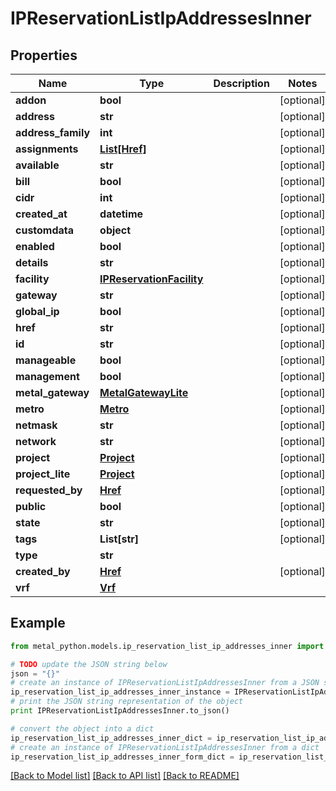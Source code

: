 # IPReservationListIpAddressesInner


## Properties
Name | Type | Description | Notes
------------ | ------------- | ------------- | -------------
**addon** | **bool** |  | [optional] 
**address** | **str** |  | [optional] 
**address_family** | **int** |  | [optional] 
**assignments** | [**List[Href]**](Href.md) |  | [optional] 
**available** | **str** |  | [optional] 
**bill** | **bool** |  | [optional] 
**cidr** | **int** |  | [optional] 
**created_at** | **datetime** |  | [optional] 
**customdata** | **object** |  | [optional] 
**enabled** | **bool** |  | [optional] 
**details** | **str** |  | [optional] 
**facility** | [**IPReservationFacility**](IPReservationFacility.md) |  | [optional] 
**gateway** | **str** |  | [optional] 
**global_ip** | **bool** |  | [optional] 
**href** | **str** |  | [optional] 
**id** | **str** |  | [optional] 
**manageable** | **bool** |  | [optional] 
**management** | **bool** |  | [optional] 
**metal_gateway** | [**MetalGatewayLite**](MetalGatewayLite.md) |  | [optional] 
**metro** | [**Metro**](Metro.md) |  | [optional] 
**netmask** | **str** |  | [optional] 
**network** | **str** |  | [optional] 
**project** | [**Project**](Project.md) |  | [optional] 
**project_lite** | [**Project**](Project.md) |  | [optional] 
**requested_by** | [**Href**](Href.md) |  | [optional] 
**public** | **bool** |  | [optional] 
**state** | **str** |  | [optional] 
**tags** | **List[str]** |  | [optional] 
**type** | **str** |  | 
**created_by** | [**Href**](Href.md) |  | [optional] 
**vrf** | [**Vrf**](Vrf.md) |  | 

## Example

```python
from metal_python.models.ip_reservation_list_ip_addresses_inner import IPReservationListIpAddressesInner

# TODO update the JSON string below
json = "{}"
# create an instance of IPReservationListIpAddressesInner from a JSON string
ip_reservation_list_ip_addresses_inner_instance = IPReservationListIpAddressesInner.from_json(json)
# print the JSON string representation of the object
print IPReservationListIpAddressesInner.to_json()

# convert the object into a dict
ip_reservation_list_ip_addresses_inner_dict = ip_reservation_list_ip_addresses_inner_instance.to_dict()
# create an instance of IPReservationListIpAddressesInner from a dict
ip_reservation_list_ip_addresses_inner_form_dict = ip_reservation_list_ip_addresses_inner.from_dict(ip_reservation_list_ip_addresses_inner_dict)
```
[[Back to Model list]](../README.md#documentation-for-models) [[Back to API list]](../README.md#documentation-for-api-endpoints) [[Back to README]](../README.md)


